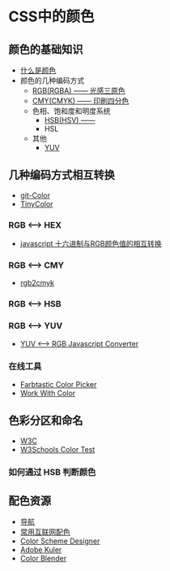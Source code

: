 # CSS中的颜色

## 颜色的基础知识

* [什么是颜色](http://zh.wikipedia.org/zh-cn/%E9%A2%9C%E8%89%B2)
* 颜色的几种编码方式
    * [RGB(RGBA) —— 光感三原色](http://zh.wikipedia.org/zh-cn/%E4%B8%89%E5%8E%9F%E8%89%B2%E5%85%89%E6%A8%A1%E5%BC%8F)
    * [CMY(CMYK) —— 印刷四分色](http://zh.wikipedia.org/zh-cn/%E5%8D%B0%E5%88%B7%E5%9B%9B%E5%88%86%E8%89%B2%E6%A8%A1%E5%BC%8F)
    * 色相、饱和度和明度系统
        * [HSB(HSV) —— ](http://zh.wikipedia.org/wiki/HSL%E5%92%8CHSV%E8%89%B2%E5%BD%A9%E7%A9%BA%E9%97%B4)
        * HSL
    * 其他
        * [YUV](http://zh.wikipedia.org/wiki/YUV)

## 几种编码方式相互转换

* [git-Color](https://github.com/eligrey/color.js)
* [TinyColor](http://bgrins.github.io/TinyColor/)

### RGB <--> HEX

* [javascript 十六进制与RGB颜色值的相互转换](http://www.zhangxinxu.com/wordpress/2010/03/javascript-十六进制与rgb颜色值的相互转换/)

### RGB <--> CMY

* [rgb2cmyk](http://www.javascripter.net/faq/rgb2cmyk.htm)

### RGB <--> HSB

### RGB <--> YUV

* [YUV <--> RGB Javascript Converter](http://www.mikekohn.net/file_formats/yuv_rgb_converter.php)

### 在线工具

* [Farbtastic Color Picker](http://acko.net/blog/farbtastic-jquery-color-picker-plug-in/)
* [Work With Color](http://www.workwithcolor.com/color-converter-01.htm)

## 色彩分区和命名

* [W3C](http://www.w3.org/TR/css3-color/#svg-color)
* [W3Schools Color Test](http://www.w3schools.com/tags/ref_color_tryit.asp)

### 如何通过 HSB 判断颜色

## 配色资源

* [导航](http://hao.uisdc.com/)
* [常用互联网配色](http://veryless.org/veryless/test/ui/color/color.html)
* [Color Scheme Designer](http://colorschemedesigner.com/)
* [Adobe Kuler](https://kuler.adobe.com/create/color-wheel/)
* [Color Blender](http://colorblender.com/)

